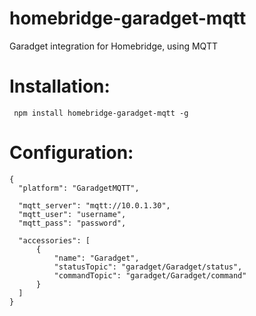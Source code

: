 # homebridge-garadget-mqtt
Garadget integration for Homebridge, using MQTT

# Installation:
` npm install homebridge-garadget-mqtt -g`

# Configuration:
```
{
  "platform": "GaradgetMQTT",

  "mqtt_server": "mqtt://10.0.1.30",
  "mqtt_user": "username",
  "mqtt_pass": "password",

  "accessories": [
      {
          "name": "Garadget",
          "statusTopic": "garadget/Garadget/status",
          "commandTopic": "garadget/Garadget/command"
      }
  ]
}
```
